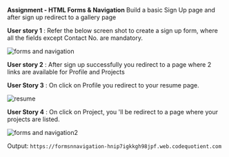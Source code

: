 **Assignment - HTML Forms & Navigation**
Build a basic Sign Up page and after sign up redirect to a gallery page

**User story 1** : Refer the below screen shot to create a sign up form, where all the fields except Contact No. are mandatory.

![forms and navigation](https://user-images.githubusercontent.com/61765706/123722236-940cc380-d8a5-11eb-80b1-5cad907ed6b9.png)

**User story 2** : After sign up successfully you redirect to a page where 2 links are available for Profile and Projects

**User Story 3** : On click on Profile you redirect to your resume page.

![resume](https://user-images.githubusercontent.com/61765706/123722259-a0911c00-d8a5-11eb-9e00-75eaec6f1c69.png)

**User Story 4** : On click on Project, you 'll be redirect to a page where your projects are listed.

![forms and navigation2](https://user-images.githubusercontent.com/61765706/123722271-a981ed80-d8a5-11eb-8567-c894238e3d34.png)


Output:
```https://formsnnavigation-hnip7igkkgh98jpf.web.codequotient.com```
